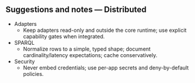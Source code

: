 ## Suggestions and notes — Distributed

- Adapters
  - Keep adapters read-only and outside the core runtime; use explicit capability gates when integrated.
- SPARQL
  - Normalize rows to a simple, typed shape; document cardinality/latency expectations; cache conservatively.
- Security
  - Never embed credentials; use per-app secrets and deny-by-default policies.
